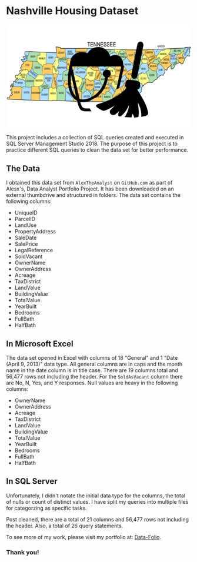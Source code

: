 # Nashville Housing Dataset

![Photo compiled together](/images/tenneesee_map_cleaned.png)

This project includes a collection of SQL queries created and executed in SQL Server Management Studio 2018. The purpose of this project is to practice different SQL queries to clean the data set for better performance.

## The Data

I obtained this data set from `AlexTheAnalyst` on `GitHub.com` as part of Alesx's, Data Analyst Portfolio Project. It has been downloaded on an external thumbdrive and structured in folders. The data set contains the following columns:

- UniqueID
- ParcelID
- LandUse
- PropertyAddress
- SaleDate
- SalePrice
- LegalReference
- SoldVacant
- OwnerName
- OwnerAddress
- Acreage
- TaxDistrict
- LandValue
- BuildingValue
- TotalValue
- YearBuilt
- Bedrooms
- FullBath
- HalfBath


## In Microsoft Excel
The data set opened in Excel with columns of 18 "General" and 1 "Date (April 9, 2013)" data type. All general columns are in caps and the month name in the date column is in title case. There are 19 columns total and 56,477 rows not including the header. For the `SoldAsVacant` column there are No, N, Yes, and Y responses. Null values are heavy in the following columns:

- OwnerName
- OwnerAddress
- Acreage
- TaxDistrict
- LandValue
- BuildingValue
- TotalValue
- YearBuilt
- Bedrooms
- FullBath
- HalfBath 


## In SQL Server
Unfortunately, I didn't notate the initial data type for the columns, the total of nulls or count of distinct values. I have split my queries into multiple files for categorzing as specific tasks.

Post cleaned, there are a total of 21 columns and 56,477 rows not including the header. Also, a total of 26 query statements.

To see more of my work, please visit my portfolio at: [Data-Folio](https://marcellaharr.github.io/portfolio/).

### Thank you!